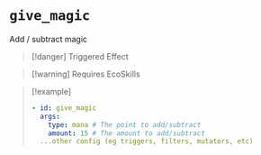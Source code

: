 # `give_magic`

Add / subtract magic

> [!danger] Triggered Effect

> [!warning] Requires EcoSkills

> [!example]
> ```yaml
> - id: give_magic
>   args:
>     type: mana # The point to add/subtract
>     amount: 15 # The amount to add/subtract
>   ...other config (eg triggers, filters, mutators, etc)
> ```
